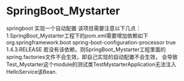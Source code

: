 # SpringBoot_Mystarter
springboot 实现一个自动配置
该项目需要注意以下几点：
1.SpringBoot_Mystarter工程下的pom.xml需要增加依赖如下
<dependency>
      <groupId>org.springframework.boot</groupId>
      <artifactId>spring-boot-configuration-processor</artifactId>
      <optional>true</optional>
      <version>1.4.3.RELEASE</version>
</dependency>若没有该依赖，则SpringBoot_Mystarter工程里面的spring.factories文件不会生效，即自己实现的自动配置不会生效，
会导致Test_Mystarter这个module的测试类TestMystarterApplication无法注入HelloService该Bean.
